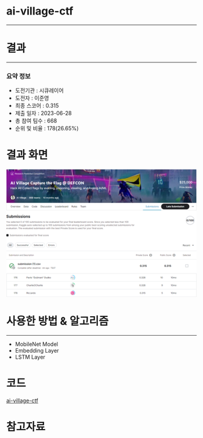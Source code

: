 # ai-village-ctf

---

# 결과

---

### 요약 정보

* 도전기관 : 시큐레이어
* 도전자 : 이준영
* 최종 스코어 : 0.315
* 제출 일자 : 2023-06-28
* 총 참여 팀수 : 668
* 순위 및 비율 : 178(26.65%)

# 결과 화면

![Score](./img/Score.png)
![Leaderboard](./img/Leaderboard.png)

# 사용한 방법 & 알고리즘

---

* MobileNet Model
* Embedding Layer
* LSTM Layer

# 코드
[ai-village-ctf](./ai-ctf-submissions.ipynb)

# 참고자료